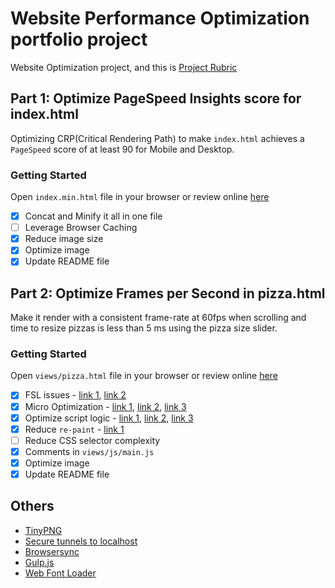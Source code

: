 # Website Performance Optimization portfolio project
Website Optimization project, and this is [Project Rubric](https://review.udacity.com/#!/projects/2735848561/rubric)

## Part 1: Optimize PageSpeed Insights score for index.html
Optimizing CRP(Critical Rendering Path) to make `index.html` achieves a `PageSpeed` score of at least 90 for Mobile and Desktop.

### Getting Started
Open `index.min.html` file in your browser or review online [here](http://jojoee.github.io/frontend-nanodegree-mobile-portfolio/index.min.html)

- [x] Concat and Minify it all in one file
- [ ] Leverage Browser Caching
- [x] Reduce image size
- [x] Optimize image
- [x] Update README file

## Part 2: Optimize Frames per Second in pizza.html
Make it render with a consistent frame-rate at 60fps when scrolling and time to resize pizzas is less than 5 ms using the pizza size slider.

### Getting Started
Open `views/pizza.html` file in your browser or review online [here](http://jojoee.github.io/frontend-nanodegree-mobile-portfolio/views/pizza.html)

- [x] FSL issues - [link 1](https://github.com/jojoee/frontend-nanodegree-mobile-portfolio/blob/master/views/js/main.js#L446-453), [link 2](https://github.com/jojoee/frontend-nanodegree-mobile-portfolio/blob/master/views/js/main.js#L503-504)
- [x] Micro Optimization - [link 1](https://github.com/jojoee/frontend-nanodegree-mobile-portfolio/blob/master/views/js/main.js#L343-357), [link 2](https://github.com/jojoee/frontend-nanodegree-mobile-portfolio/blob/master/views/js/main.js#L442-443), [link 3](https://github.com/jojoee/frontend-nanodegree-mobile-portfolio/blob/master/views/js/main.js#L506-508)
- [x] Optimize script logic - [link 1](https://github.com/jojoee/frontend-nanodegree-mobile-portfolio/blob/master/views/js/main.js#L446-453), [link 2](https://github.com/jojoee/frontend-nanodegree-mobile-portfolio/blob/master/views/js/main.js#L511-520), [link 3](https://github.com/jojoee/frontend-nanodegree-mobile-portfolio/blob/master/views/js/main.js#L540-557)
- [x] Reduce `re-paint` - [link 1](https://github.com/jojoee/frontend-nanodegree-mobile-portfolio/blob/master/views/css/style.css#L37-49)
- [ ] Reduce CSS selector complexity
- [x] Comments in `views/js/main.js`
- [x] Optimize image
- [x] Update README file

## Others
- [TinyPNG](https://tinypng.com/)
- [Secure tunnels to localhost](https://ngrok.com/)
- [Browsersync](https://www.browsersync.io/docs/gulp/)
- [Gulp.js](http://gulpjs.com/)
- [Web Font Loader](https://github.com/typekit/webfontloader)
